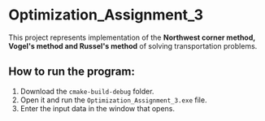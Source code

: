 # Optimization_Assignment_3

This project represents implementation of the
**Northwest corner method, Vogel's method and Russel's method**
of solving transportation problems.

## How to run the program:

1. Download the `cmake-build-debug` folder.
2. Open it and run the `Optimization_Assignment_3.exe` file.
3. Enter the input data in the window that opens.